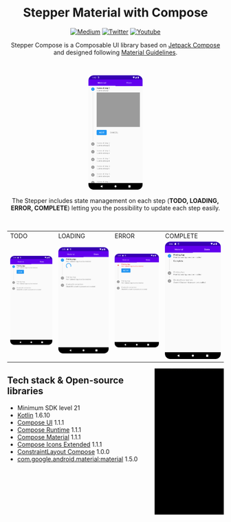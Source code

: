 <h1 align="center">Stepper Material with Compose</h1>

<p align="center">  
<a href="https://medium.com/@romeo.prosecco"><img alt="Medium" src="https://skydoves.github.io/badges/Story-Medium.svg"/></a>
<a href="https://twitter.com/XsimsDev"><img alt="Twitter" src="https://img.shields.io/static/v1?label=Twitter&message=XsimsDev&color=blue&style=flat&logo=twitter&logoColor=white"/></a>
<a href="https://www.youtube.com/channel/UCICrbgl_T0qW4y4nZkUF-xw"><img alt="Youtube" src="https://img.shields.io/static/v1?label=Youtube&message=Xsims&color=FF0000&style=flat&logo=Youtube&logoColor=white"/></a>
</p>

<p align="center">  
Stepper Compose is a Composable UI library based on <a href="https://developer.android.com/jetpack/compose">Jetpack Compose</a> and designed following <a href="https://material.io/archive/guidelines/components/steppers.html">Material Guidelines</a>.<br/>
</p>
<br/>

<p float="left" align="center">
  <img src="./screenshots/classic_material_stepper.png" width="25%" />
</p>

 <p align="center">  
The Stepper includes state management on each step (<b>TODO, LOADING, ERROR, COMPLETE</b>) letting you the possibility to update each step easily.
</p>
<br/>

<table>
  <tr>
    <td>TODO</td>
    <td>LOADING</td>
    <td>ERROR</td>
    <td>COMPLETE</td>
  </tr>
  <tr>
    <td><img src="./screenshots/state_stepper_todo.png" width="100%" /></td>
    <td><img src="./screenshots/state_stepper_loading.png" width="100%" /></td>
    <td><img src="./screenshots/state_stepper_error.png" width="100%" /></td>
    <td><img src="./screenshots/state_stepper_complete.png" width="100%" /></td>
  </tr>
 </table>

<img src="./screenshots/demo.gif" align="right" width="32%"/>

## Tech stack & Open-source libraries
- Minimum SDK level 21
- [Kotlin](https://kotlinlang.org/) 1.6.10
- [Compose UI](https://mvnrepository.com/artifact/androidx.compose.ui/ui/1.1.1) 1.1.1
- [Compose Runtime](https://mvnrepository.com/artifact/androidx.compose.runtime/runtime/1.1.1) 1.1.1
- [Compose Material](https://mvnrepository.com/artifact/androidx.compose.material/material/1.1.1) 1.1.1
- [Compose Icons Extended](https://mvnrepository.com/artifact/androidx.compose.material/material-icons-extended/1.1.1) 1.1.1
- [ConstraintLayout Compose](https://mvnrepository.com/artifact/androidx.constraintlayout/constraintlayout-compose/1.0.0) 1.0.0
- [com.google.android.material:material](https://mvnrepository.com/artifact/com.google.android.material/material/1.5.0) 1.5.0
